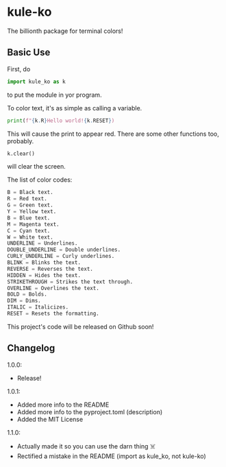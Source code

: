 # kule-ko
The billionth package for terminal colors!

## Basic Use
First, do 
```python
import kule_ko as k
```
to put the module in yor program.

To color text, it's as simple as calling a variable.
```python
print(f"{k.R}Hello world!{k.RESET})
```
This will cause the print to appear red.
There are some other functions too, probably.
```python
k.clear()
```
will clear the screen.

The list of color codes:
```python
B = Black text.
R = Red text.
G = Green text.
Y = Yellow text.
B = Blue text.
M = Magenta text.
C = Cyan text.
W = White text.
UNDERLINE = Underlines.
DOUBLE_UNDERLINE = Double underlines.
CURLY_UNDERLINE = Curly underlines.
BLINK = Blinks the text.
REVERSE = Reverses the text.
HIDDEN = Hides the text.
STRIKETHROUGH = Strikes the text through.
OVERLINE = Overlines the text.
BOLD = Bolds.
DIM = Dims.
ITALIC = Italicizes.
RESET = Resets the formatting.
```

This project's code will be released on Github soon!

## Changelog
1.0.0:
- Release!

1.0.1:
- Added more info to the README
- Added more info to the pyproject.toml (description)
- Added the MIT License

1.1.0:
- Actually made it so you can use the darn thing ☠️
- Rectified a mistake in the README (import as kule_ko, not kule-ko)